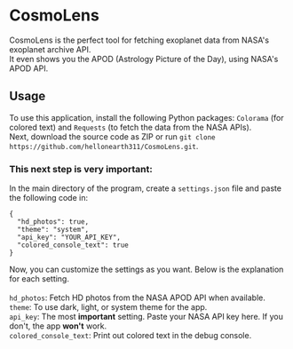 # CosmoLens
CosmoLens is the perfect tool for fetching exoplanet data from NASA's exoplanet archive API. <br>
It even shows you the APOD (Astrology Picture of the Day), using NASA's APOD API. <br>

## Usage
To use this application, install the following Python packages: `Colorama` (for colored text) and `Requests` (to fetch the data from the NASA APIs). <br>
Next, download the source code as ZIP or run `git clone https://github.com/hellonearth311/CosmoLens.git`. <br>
### This next step is very important:
In the main directory of the program, create a `settings.json` file and paste the following code in:
```
{
  "hd_photos": true,
  "theme": "system",
  "api_key": "YOUR_API_KEY",
  "colored_console_text": true
}
```
Now, you can customize the settings as you want. Below is the explanation for each setting. <br>
<br>
`hd_photos`: Fetch HD photos from the NASA APOD API when available. <br>
`theme`: To use dark, light, or system theme for the app. <br>
`api_key`: The most **important** setting. Paste your NASA API key here. If you don't, the app **won't** work. <br>
`colored_console_text`: Print out colored text in the debug console.
